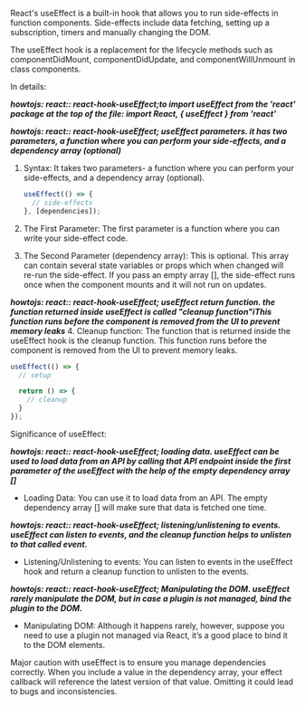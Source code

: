 <!-- src: https://react.dev/reference/react/useEffect and Sider AI -->

React's useEffect is a built-in hook that allows you to run side-effects in function components. Side-effects include data fetching, setting up a subscription, timers and manually changing the DOM.

The useEffect hook is a replacement for the lifecycle methods such as componentDidMount, componentDidUpdate, and componentWillUnmount in class components. 

In details:

***howtojs: react:: react-hook-useEffect;to import useEffect from the 'react' package at the top of the file: import React, { useEffect } from 'react'***

***howtojs: react:: react-hook-useEffect; useEffect parameters. it has two parameters, a function where you can perform your side-effects, and a dependency array (optional)***
1. Syntax: It takes two parameters- a function where you can perform your side-effects, and a dependency array (optional).
   
   ```js
   useEffect(() => {
     // side-effects
   }, [dependencies]);
   ```

2. The First Parameter: The first parameter is a function where you can write your side-effect code.

3. The Second Parameter (dependency array): This is optional. This array can contain several state variables or props which when changed will re-run the side-effect. If you pass an empty array [], the side-effect runs once when the component mounts and it will not run on updates.

***howtojs: react:: react-hook-useEffect; useEffect return function. the function returned inside useEffect is called "cleanup function"iThis function runs before the component is removed from the UI to prevent memory leaks***
4. Cleanup function: The function that is returned inside the useEffect hook is the cleanup function. This function runs before the component is removed from the UI to prevent memory leaks.

   ```js
   useEffect(() => {
     // setup

     return () => {
       // cleanup
     }
   });
   ```

Significance of useEffect:

***howtojs: react:: react-hook-useEffect; loading data. useEffect can be used to load data from an API by calling that API endpoint inside the first parameter of the useEffect with the help of the empty dependency array []***
- Loading Data: You can use it to load data from an API. The empty dependency array [] will make sure that data is fetched one time.

***howtojs: react:: react-hook-useEffect; listening/unlistening to events. useEffect can listen to events, and the cleanup function helps to unlisten to that called event.***
- Listening/Unlistening to events: You can listen to events in the useEffect hook and return a cleanup function to unlisten to the events.


***howtojs: react:: react-hook-useEffect; Manipulating the DOM. useEffect rarely manipulate the DOM, but in case a plugin is not managed, bind the plugin to the DOM.***
- Manipulating DOM: Although it happens rarely, however, suppose you need to use a plugin not managed via React, it’s a good place to bind it to the DOM elements.

Major caution with useEffect is to ensure you manage dependencies correctly. When you include a value in the dependency array, your effect callback will reference the latest version of that value. Omitting it could lead to bugs and inconsistencies.